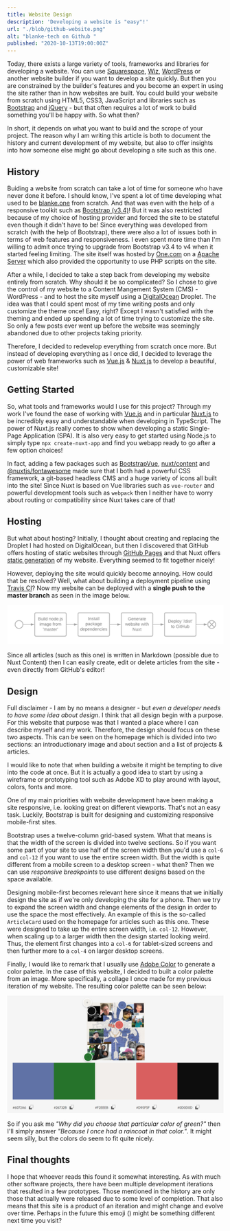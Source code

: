 ```yaml
---
title: Website Design
description: 'Developing a website is "easy"!'
url: "./blob/github-website.png"
alt: "blanke-tech on Github "
published: "2020-10-13T19:00:00Z"
---
```


Today, there exists a large variety of tools, frameworks and libraries for developing a website. You can use [Squarespace](https://www.squarespace.com/), [Wiz](https://www.wix.com/), [WordPress](https://wordpress.com/) or another website builder if you want to develop a site quickly. But then you are constrained by the builder's features and you become an expert in using the site rather than in how websites are built. You could build your website from scratch using HTML5, CSS3, JavaScript and libraries such as [Bootstrap](https://getbootstrap.com/) and [jQuery](https://jquery.com/) - but that often requires a lot of work to build something you'll be happy with. So what then?

In short, it depends on what you want to build and the scrope of your project. The reason why I am writing this article is both to document the history and current development of my website, but also to offer insights into how someone else might go about developing a site such as this one. 

## History
Buiding a website from scratch can take a lot of time for someone who have never done it before. I should know, I've spent a lot of time developing what used to be [blanke.one](https://github.com/andSubmarine/Blanke.one) from scratch. And that was even with the help of a responsive toolkit such as [Bootstrap (v3.4)](https://getbootstrap.com/docs/3.4/)! But it was also restricted because of my choice of hosting provider and forced the site to be stateful even though it didn't have to be! Since everything was developed from scratch (with the help of Bootstrap), there were also a lot of issues both in terms of web features and responsiveness. I even spent more time than I'm willing to admit once trying to upgrade from Bootstrap v3.4 to v4 when it started feeling limiting. The site itself was hosted by [One.com](https://www.one.com/en/) on a [Apache Server](https://httpd.apache.org/) which also provided the opportunity to use PHP scripts on the site.

After a while, I decided to take a step back from developing my website entirely from scratch. Why should it be so complicated? So I chose to give the control of my website to a Content Mangement System (CMS) - WordPress - and to host the site myself using a [DigitalOcean](https://www.digitalocean.com/) Droplet. The idea was that I could spent most of my time writing posts and only customize the theme once! Easy, right? Except I wasn't satisfied with the theming and ended up spending a lot of time trying to customize the site. So only a few posts ever went up before the website was seemingly abandoned due to other projects taking priority. 

Therefore, I decided to redevelop everything from scratch once more. But instead of developing everything as I once did, I decided to leverage the power of web frameworks such as [Vue.js](https://vuejs.org/) & [Nuxt.js](https://nuxtjs.org/) to develop a beautiful, customizable site!

## Getting Started
So, what tools and frameworks would I use for this project? Through my work I've found the ease of working with [Vue.js](https://vuejs.org/) and in particular [Nuxt.js](https://nuxtjs.org/) to be incredibly easy and understandable when developing in TypeScript. The power of Nuxt.js really comes to show when developing a static Single-Page Application (SPA). It is also very easy to get started using Node.js to simply type `npx create-nuxt-app` and find you webapp ready to go after a few option choices!

In fact, adding a few packages such as [BootstrapVue](https://bootstrap-vue.org/), [nuxt/content](https://content.nuxtjs.org/) and [@nuxtjs/fontawesome](https://www.npmjs.com/package/@nuxtjs/fontawesome) made sure that I both had a powerful CSS framework, a git-based headless CMS and a huge variety of icons all built into the site! Since Nuxt is based on Vue libraries such as `vue-router` and powerful development tools such as `webpack` then I neither have to worry about routing or compatibility since Nuxt takes care of that! 

## Hosting
But what about hosting? Initially, I thought about creating and replacing the Droplet I had hosted on DigitalOcean, but then I discovered that GitHub offers hosting of static websites through [GitHub Pages](https://pages.github.com/) and that Nuxt offers [static generation](https://nuxtjs.org/blog/going-full-static/) of my website. Everything seemed to fit together nicely! 

However, deploying the site would quickly become annoying. How could that be resolved? Well, what about building a deployment pipeline using [Travis CI](https://travis-ci.org/)? Now my website can be deployed with a **single push to the master branch** as seen in the image below.

<img alt="Deployment Pipeline" src="./blob/deployment-pipeline.png" class="img-fluid">

Since all articles (such as this one) is written in Markdown (possible due to Nuxt Content) then I can easily create, edit or delete articles from the site - even directly from GitHub's editor!

## Design
Full disclaimer - I am by no means a designer - but *even a developer needs to have some idea about design*. I think that all design  begin with a purpose. For this website that purpose was that I wanted a place where I can describe myself and my work. Therefore, the design should focus on these two aspects. This can be seen on the homepage which is divided into two sections: an introductionary image and about section and a list of projects & articles. 

I would like to note that when building a website it might be tempting to dive into the code at once. But it is actually a good idea to start by using a wireframe or prototyping tool such as Adobe XD to play around with layout, colors, fonts and more. 

One of my main priorities with website development have been making a site responsive, i.e. looking great on different viewports. That's not an easy task. Luckily, Bootstrap is built for designing and customizing responsive mobile-first sites. 

Bootstrap uses a twelve-column grid-based system. What that means is that the width of the screen is divided into twelve sections. So if you want some part of your site to use half of the screen width then you'd use a `col-6` and `col-12` if you want to use the entire screen width. But the width is quite different from a mobile screen to a desktop screen - what then? Then we can use *responsive breakpoints* to use different designs based on the space available.

Designing mobile-first becomes relevant here since it means that we initially design the site as if we're only developing the site for a phone. Then we try to expand the screen width and change elements of the design in order to use the space the most effectively. An example of this is the so-called `ArticleCard` used on the homepage for articles such as this one. These were designed to take up the entire screen width, i.e. `col-12`. However, when scaling up to a larger width then the design started looking weird. Thus, the element first changes into a `col-6` for tablet-sized screens and then further more to a `col-4` on larger desktop screens. 

Finally, I would like to remark that I usually use [Adobe Color](https://color.adobe.com/create/color-wheel) to generate a color palette. In the case of this website, I decided to built a color palette from an image. More specifically, a collage I once made for my previous iteration of my website. The resulting color palette can be seen below:

<img src="./blob/color-pallete.png" alt="Color palette" class="img-fluid" />

So if you ask me *"Why did you choose that particular color of green?"* then I'll simply answer *"Because I once had a raincoat in that color."*. It might seem silly, but the colors do seem to fit quite nicely.

## Final thoughts
I hope that whoever reads this found it somewhat interesting. As with much other software projects, there have been multiple development iterations that resulted in a few prototypes. Those mentioned in the history are only those that actually were released due to some level of completion. That also means that this site is a product of an iteration and might change and evolve over time. Perhaps in the future this emoji (<random-icon :icons="['🙈','🙊','🙉']"></random-icon>) might be something different next time you visit? 